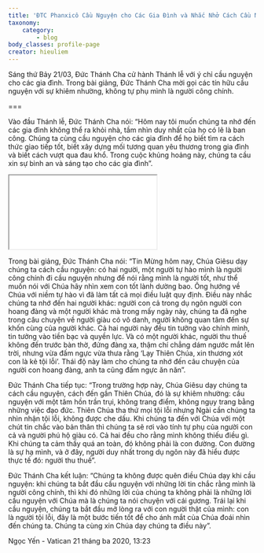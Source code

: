 ```yaml
---
title: 'ĐTC Phanxicô Cầu Nguyện cho Các Gia Đình và Nhắc Nhở Cách Cầu Nguyện'
taxonomy:
    category:
        - blog
body_classes: profile-page
creator: hieuliem
---
```


Sáng thứ Bảy 21/03, Đức Thánh Cha cử hành Thánh lễ với ý chỉ cầu nguyện cho các gia đình. Trong bài giảng, Đức Thánh Cha mời gọi các tín hữu cầu nguyện với sự khiêm nhường, không tự phụ mình là người công chính.

===

Vào đầu Thánh lễ, Đức Thánh Cha nói: “Hôm nay tôi muốn chúng ta nhớ đến các gia đình không thể ra khỏi nhà, tầm nhìn duy nhất của họ có lẽ là ban công. Chúng ta cùng cầu nguyện cho các gia đình để họ biết tìm ra cách thức giao tiếp tốt, biết xây dựng mối tương quan yêu thương trong gia đình và biết cách vượt qua đau khổ. Trong cuộc khủng hoảng này, chúng ta cầu xin sự bình an và sáng tạo cho các gia đình”.

<div class="embed-responsive embed-responsive-16by9">
    <iframe class="embed-responsive-item" src="//www.youtube.com/embed/SONrTAHz2A0?rel=0"></iframe>
</div>

Trong bài giảng, Đức Thánh Cha nói: “Tin Mừng hôm nay, Chúa Giêsu dạy chúng ta cách cầu nguyện: có hai người, một người tự hào mình là người công chính đi cầu nguyện nhưng để nói rằng mình là người tốt, như thể muốn nói với Chúa hãy nhìn xem con tốt lành dường bao. Ông hướng về Chúa với niềm tự hào vì đã làm tất cả mọi điều luật quy định. Điều này nhắc chúng ta nhớ đến hai người khác: người con cả trong dụ ngôn người con hoang đàng và một người khác mà trong mấy ngày này, chúng ta đã nghe trong câu chuyện về người giàu có vô danh, người không quan tâm đến sự khốn cùng của người khác. Cả hai người này đều tin tưởng vào chính mình, tin tưởng vào tiền bạc và quyền lực. Và có một người khác, người thu thuế không đến trước bàn thờ, đứng đàng xa, thậm chí chẳng dám ngước mắt lên trời, nhưng vừa đấm ngực vừa thưa rằng ‘Lạy Thiên Chúa, xin thương xót con là kẻ tội lỗi’. Thái độ này làm cho chúng ta nhớ đến câu chuyện của người con hoang đàng, anh ta cũng đấm ngực ăn năn”.

Đức Thánh Cha tiếp tục: “Trong trường hợp này, Chúa Giêsu dạy chúng ta cách cầu nguyện, cách đến gần Thiên Chúa, đó là sự khiêm nhường: cầu nguyện với một tâm hồn trần trụi, không trang điểm, không ngụy trang bằng những việc đạo đức. Thiên Chúa tha thứ mọi tội lỗi nhưng Ngài cần chúng ta nhìn nhận tội lỗi, không được che dấu. Khi chúng ta đến với Chúa với một chút tin chắc vào bản thân thì chúng ta sẽ rơi vào tính tự phụ của người con cả và người phú hộ giàu có. Cả hai đều cho rằng mình không thiếu điều gì. Khi chúng ta cảm thấy quá an toàn, đó không phải là con đường. Con đường là sự hạ mình, và ở đây, người duy nhất trong dụ ngôn này đã hiểu được thực tế đó: người thu thuế”.

Đức Thánh Cha kết luận: “Chúng ta không được quên điều Chúa dạy khi cầu nguyện: khi chúng ta bắt đầu cầu nguyện với những lời tin chắc rằng mình là người công chính, thì khi đó những lời của chúng ta không phải là những lời cầu nguyện với Chúa mà là chúng ta nói chuyện với cái gương. Trái lại khi cầu nguyện, chúng ta bắt đầu mở lòng ra với con người thật của mình: con là người tội lỗi, đây là một bước tiến tốt để cho ánh mắt của Chúa đoái nhìn đến chúng ta. Chúng ta cùng xin Chúa dạy chúng ta điều này”.
 
Ngọc Yến - Vatican
21 tháng ba 2020, 13:23